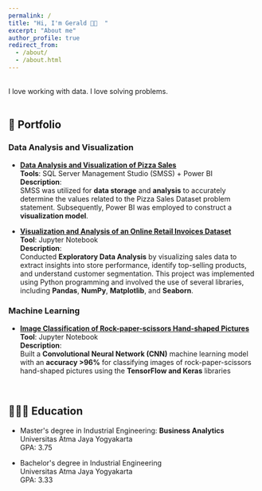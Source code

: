 ```yaml
---
permalink: /
title: "Hi, I'm Gerald 👋🏻  "
excerpt: "About me"
author_profile: true
redirect_from: 
  - /about/
  - /about.html
---
```

<br/>
I love working with data. I love solving problems. <br/><br/>

## 📝 Portfolio  
### Data Analysis and Visualization
*  [**Data Analysis and Visualization of Pizza Sales**](https://geraldsimanullang.github.io/portfolio/portfolio-3-Data-Analysis-and-Visualization-of-Pizza-Sales-SQL-PowerBI/)  
  **Tools**: SQL Server Management Studio (SMSS) + Power BI  
  **Description**:  
  SMSS was utilized for **data storage** and **analysis** to accurately determine the values related to the Pizza Sales Dataset problem statement. Subsequently, Power BI was employed to construct a **visualization model**.

* [**Visualization and Analysis of an Online Retail Invoices Dataset**](https://geraldsimanullang.github.io/portfolio/portfolio-1-Visualization-and-Analysis-of-an-Online-Retail-Invoices-Dataset/)  
  **Tool**: Jupyter Notebook  
  **Description**:  
  Conducted **Exploratory Data Analysis** by visualizing sales data to extract insights into store performance, identify top-selling     products, and understand customer segmentation. This project was implemented using Python programming and involved the use of several libraries, including **Pandas**, **NumPy**, **Matplotlib**, and **Seaborn**.
  
### Machine Learning
* [**Image Classification of Rock-paper-scissors Hand-shaped Pictures**](https://geraldsimanullang.github.io/portfolio/portfolio-2-Image-classification-of-rock-paper-scissors-hand-shaped-pictures/)  
  **Tool**: Jupyter Notebook  
  **Description**:  
  Built a **Convolutional Neural Network (CNN)** machine learning model with an **accuracy >96%** for classifying images of rock-paper-scissors hand-shaped pictures using the **TensorFlow and Keras** libraries
<br/>

## 👨🏻‍🎓 Education 
* Master's degree in Industrial Engineering: **__Business Analytics__**  
  Universitas Atma Jaya Yogyakarta  
  GPA: 3.75

* Bachelor's degree in Industrial Engineering  
  Universitas Atma Jaya Yogyakarta  
  GPA: 3.33
<br/><br/>
